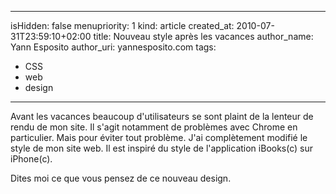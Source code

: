 -----
isHidden:       false
menupriority:   1
kind:           article
created_at:     2010-07-31T23:59:10+02:00
title: Nouveau style après les vacances
author_name: Yann Esposito
author_uri: yannesposito.com
tags:
  - CSS
  - web
  - design
-----

Avant les vacances beaucoup d'utilisateurs se sont plaint de la lenteur de rendu de mon site. 
Il s'agit notamment de problèmes avec Chrome en particulier. 
Mais pour éviter tout problème. 
J'ai complètement modifié le style de mon site web. 
Il est inspiré du style de l'application iBooks(c) sur iPhone(c).

Dites moi ce que vous pensez de ce nouveau design.
